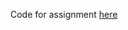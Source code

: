 Code for assignment <a href="https://github.com/AutolabJS/AutolabJS/wiki/FR-Team-Evaluation">here</a>
